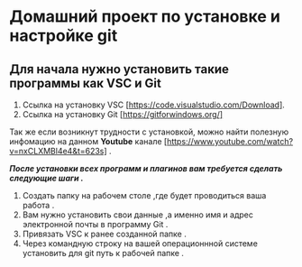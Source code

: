 # Домашний проект по установке и настройке git

## Для начала нужно установить такие программы как VSC и Git

1. Cсылка на установку VSC [https://code.visualstudio.com/Download].
2. Cсылка на установку Git [https://gitforwindows.org/]

Так же если возникнут трудности с установкой, можно найти полезную инфомацию на данном **Youtube** канале [https://www.youtube.com/watch?v=nxCLXMBl4e4&t=623s] .

***После установки всех программ и плагинов вам требуется сделать следующие шаги .***

1. Создать папку на рабочем столе ,где будет проводиться ваша работа .
2. Вам нужно установить свои данные ,а именно имя и адрес электронной почты в программу Git .
3. Привязать VSC к ранее созданной папке .
4. Через командную строку на вашей операционнной системе установить для git путь к рабочей папке .